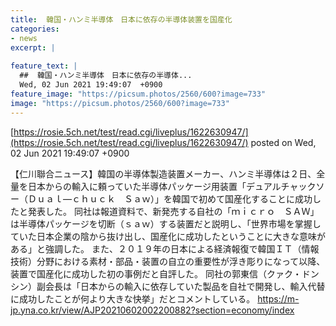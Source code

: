 ```yaml
---
title:  韓国・ハンミ半導体　日本に依存の半導体装置を国産化  
categories:
- news
excerpt: |
  
feature_text: |
  ##  韓国・ハンミ半導体　日本に依存の半導体...
  Wed, 02 Jun 2021 19:49:07  +0900
feature_image: "https://picsum.photos/2560/600?image=733"
image: "https://picsum.photos/2560/600?image=733"
---
```


[https://rosie.5ch.net/test/read.cgi/liveplus/1622630947/](https://rosie.5ch.net/test/read.cgi/liveplus/1622630947/)
posted on Wed, 02 Jun 2021 19:49:07  +0900

<!--more-->

【仁川聯合ニュース】韓国の半導体製造装置メーカー、ハンミ半導体は２日、全量を日本からの輸入に頼っていた半導体パッケージ用装置「デュアルチャックソー（Ｄｕａｌ—ｃｈｕｃｋ　Ｓａｗ）」を韓国で初めて国産化することに成功したと発表した。 同社は報道資料で、新発売する自社の「ｍｉｃｒｏ　ＳＡＷ」は半導体パッケージを切断（ｓａｗ）する装置だと説明し、「世界市場を掌握していた日本企業の陰から抜け出し、国産化に成功したということに大きな意味がある」と強調した。 また、２０１９年の日本による経済報復で韓国ＩＴ（情報技術）分野における素材・部品・装置の自立の重要性が浮き彫りになって以降、装置で国産化に成功した初の事例だと自評した。 同社の郭東信（クァク・ドンシン）副会長は「日本からの輸入に依存していた製品を自社で開発し、輸入代替に成功したことが何より大きな快挙」だとコメントしている。 https://m-jp.yna.co.kr/view/AJP20210602002200882?section=economy/index
